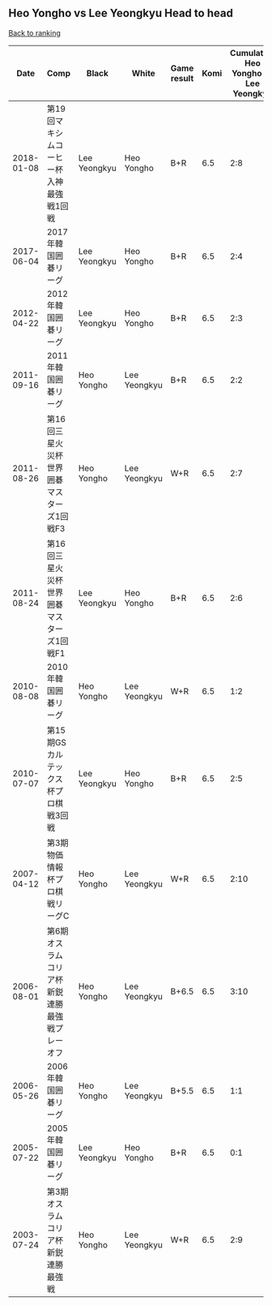 ## Heo Yongho vs Lee Yeongkyu Head to head

[Back to ranking](../../index.md)




| **Date** | **Comp** | **Black** | **White** | **Game result** | **Komi** | **Cumulative Heo Yongho vs Lee Yeongkyu** | **Heo Yongho streak** | **Lee Yeongkyu streak** | 
| --- | --- | --- | --- | --- | --- | --- | --- | --- |
| 2018-01-08 | 第19回マキシムコーヒー杯入神最強戦1回戦 | Lee Yeongkyu | Heo Yongho | B+R | 6.5 | 2:8 | 0 | 6 | 
| 2017-06-04 | 2017年韓国囲碁リーグ | Lee Yeongkyu | Heo Yongho | B+R | 6.5 | 2:4 | 0 | 2 | 
| 2012-04-22 | 2012年韓国囲碁リーグ | Lee Yeongkyu | Heo Yongho | B+R | 6.5 | 2:3 | 0 | 1 | 
| 2011-09-16 | 2011年韓国囲碁リーグ | Heo Yongho | Lee Yeongkyu | B+R | 6.5 | 2:2 | 1 | 0 | 
| 2011-08-26 | 第16回三星火災杯世界囲碁マスターズ1回戦F3 | Heo Yongho | Lee Yeongkyu | W+R | 6.5 | 2:7 | 0 | 5 | 
| 2011-08-24 | 第16回三星火災杯世界囲碁マスターズ1回戦F1 | Lee Yeongkyu | Heo Yongho | B+R | 6.5 | 2:6 | 0 | 4 | 
| 2010-08-08 | 2010年韓国囲碁リーグ | Heo Yongho | Lee Yeongkyu | W+R | 6.5 | 1:2 | 0 | 1 | 
| 2010-07-07 | 第15期GSカルテックス杯プロ棋戦3回戦 | Lee Yeongkyu | Heo Yongho | B+R | 6.5 | 2:5 | 0 | 3 | 
| 2007-04-12 | 第3期物価情報杯プロ棋戦リーグC | Heo Yongho | Lee Yeongkyu | W+R | 6.5 | 2:10 | 0 | 8 | 
| 2006-08-01 | 第6期オスラムコリア杯新鋭連勝最強戦プレーオフ | Heo Yongho | Lee Yeongkyu | B+6.5 | 6.5 | 3:10 | 1 | 0 | 
| 2006-05-26 | 2006年韓国囲碁リーグ | Heo Yongho | Lee Yeongkyu | B+5.5 | 6.5 | 1:1 | 1 | 0 | 
| 2005-07-22 | 2005年韓国囲碁リーグ | Lee Yeongkyu | Heo Yongho | B+R | 6.5 | 0:1 | 0 | 1 | 
| 2003-07-24 | 第3期オスラムコリア杯新鋭連勝最強戦 | Heo Yongho | Lee Yeongkyu | W+R | 6.5 | 2:9 | 0 | 7 |




